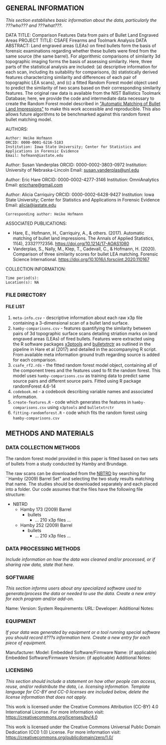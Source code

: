 ## GENERAL INFORMATION 

*This section establishes basic information about the data, particularly the ???who??? and ???what???.* 

DATA TITLE: Comparison Features Data from pairs of Bullet Land Engraved Areas
PROJECT TITLE: CSAFE Firearms and Toolmark Analysis
DATA ABSTRACT: 
Land engraved areas (LEAs) on fired bullets form the basis of forensic examinations regarding whether these bullets were fired from the same source (the same barrel).  For algorithmic comparisons of similarity 3d topographic imaging forms the basis of assessing similarity. Here, three parts of the statistical analysis are included: 
(a) descriptive information for each scan, including its suitability for comparisons, (b) statistically derived features characterizing similarity and differences of each pair of topographic LEA scans}, and (c) a fitted Random Forest model object used to predict the similarity of two scans based on their corresponding similarity features.
The original raw data is available from the NIST Ballistics Toolmark Database; here, we provide the code and intermediate data necessary to create the Random Forest model described in ["Automatic Matching of Bullet Land Impressions"](https://doi.org/10.1214/17-aoas1080) to make this work  accessible and reproducible. This also allows future algorithms to be benchmarked against this random forest bullet matching model.

AUTHORS: 

	Author: Heike Hofmann
	ORCID: 0000-0001-6216-5183
	Institution: Iowa State University; Center for Statistics and Applications in Forensic Evidence
	Email: hofmann@iastate.edu

  Author: Susan Vanderplas
	ORCID: 0000-0002-3803-0972
	Institution: University of Nebraska-Lincoln
	Email: susan.vanderplas@unl.edu

  Author: Eric Hare
	ORCID: 0000-0002-4277-3146
	Institution: OmniAnalytics
	Email: ericrhare@gmail.com

  Author: Alicia Carriquiry
	ORCID: 0000-0002-6428-9427
	Institution: Iowa State University; Center for Statistics and Applications in Forensic Evidence
	Email: alicia@iastate.edu

	Corresponding author: Heike Hofmann

ASSOCIATED PUBLICATIONS: 

- Hare, E., Hofmann, H., Carriquiry, A., & others. (2017). Automatic matching of bullet land impressions. The Annals of Applied Statistics, 11(4), 2332???2356. https://doi.org/10.1214/17-AOAS1080
- Vanderplas, S., Nally, M., Klep, T., Cadevall, C., & Hofmann, H. (2020). Comparison of three similarity scores for bullet LEA matching. Forensic Science International. https://doi.org/10.1016/j.forsciint.2020.110167

COLLECTION INFORMATION:

	Time period(s):  
	Location(s): NA

### FILE DIRECTORY 

#### FILE LIST

1. `meta-info.csv` - descriptive information about each raw x3p file containing a 3-dimensional scan of a bullet land surface. 
2. `hamby-comparisons.csv` -  features quantifying the similarity between pairs of 3d topographic surface scans detailing striation marks on land engraved areas (LEAs) of fired bullets. Features were extracted using the R software packages [x3ptools](github.com/heike/x3ptools@164e631) and [bulletxtrctr](github.com/heike/bulletxtrctr@dfa140a) as outlined in the pipeline in Hare et al (2017) and detailed in the accompanying R script. From available meta information ground truth regarding source is added for each comparison. 
3. `csafe_rf2.rds` - the fitted random forest model object, containing all of the component trees and the features used to fit the random forest. This model uses `hamby-comparisons.csv` as training data to predict same source pairs and different source pairs. Fitted using R package randomForest 4.6-14
4. `codebook.md` - a codebook describing variable names and associated information.
5. `create-features.R` - code which generates the features in `hamby-comparisons.csv` using `x3ptools` and `bulletxtrctr`
6. `fitting-randomforest.R` - code which fits the random forest using `hamby-comparisons.csv`


## METHODS AND MATERIALS

### DATA COLLECTION METHODS 

The random forest model provided in this paper is fitted based on two sets of bullets from a study conducted by Hamby and Brundage.

The raw scans can be downloaded from the [NBTRD](https://tsapps.nist.gov/NRBTD/Studies/Search) by searching for ``Hamby (2009) Barrel Set" and selecting the two study results matching that name. The studies should be downloaded separately and each placed into a folder. Our code assumes that the files have the following file structure:

- NBTRD
    - Hamby 173 (2009) Barrel
        - bullets
            - ... 210 x3p files ...
    - Hamby 252 (2009) Barrel
        - bullets
            - ... 210 x3p files ...
            

### DATA PROCESSING METHODS 

*Include information on how the data was cleaned and/or processed, or if sharing raw data, state that here.* 



### SOFTWARE

*This section informs users about any specialized software used to generate/process the data or needed to use the data. Create a new entry for each program and/or add-on.*
 
Name:
Version:
System Requirements:
URL:
Developer:
Additional Notes: 

### EQUIPMENT
*If your data was generated by equipment or a tool running special software you should record it???s information here. Create a new entry for each piece of 
equipment.*

Manufacturer:
Model:
Embedded Software/Firmware Name: (if applicable)
Embedded Software/Firmware Version: (if applicable)
Additional Notes:

### LICENSING 

*This section should include a statement on how other people can access, reuse, and/or redistribute the data, i.e. licensing information. Template language for CC-BY and CC-0 licenses are included below, delete the license information that does not apply.* 

This work is licensed under the Creative Commons Attribution (CC-BY) 4.0 International License. 
For more information visit: [https://creativecommons.org/licenses/by/4.0 ](https://creativecommons.org/licenses/by/4.0)


This work is licensed under the Creative Commons Universal Public Domain Dedication (CC0 1.0) License. 
For more information visit: [https://creativecommons.org/publicdomain/zero/1.0/ ](https://creativecommons.org/publicdomain/zero/1.0/)

